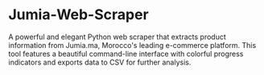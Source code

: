 # Jumia-Web-Scraper
A powerful and elegant Python web scraper that extracts product information from Jumia.ma, Morocco's leading e-commerce platform. This tool features a beautiful command-line interface with colorful progress indicators and exports data to CSV for further analysis.
